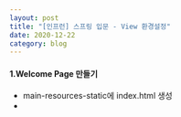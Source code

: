 ```yaml
---
layout: post
title: "[인프런] 스프링 입문 - View 환경설정"
date: 2020-12-22
category: blog
---
```


#### 1.Welcome Page 만들기

- main-resources-static에 index.html 생성
- 


